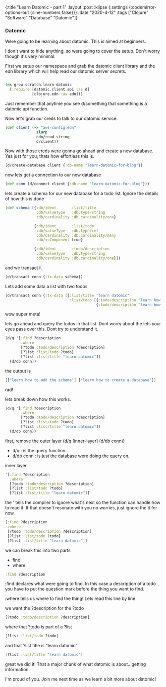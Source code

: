 {:title "Learn Datomic - part 1"
 :layout :post
 :klipse {:settings {:codemirror-options-out {:line-numbers false}}}
 :date "2020-4-12"
 :tags  ["Clojure" "Software" "Database" "Datomic"]}

### Datomic

Were going to be learning about datomic. This is aimed at beginners.

I don't want to hide anything, so were going to cover the setup. Don't worry though
it's very minimal.


First we setup our namespace and grab the datomic client
library and the edn library which will help read our datomic server 
secrets.

```clj

(ns grow.scratch.learn-datomic
  (:require [datomic.client.api :as d]
            [clojure.edn :as edn]))
```

Just remember that anytime you see d/something that something is 
a datomic api function.

Now let's grab our creds to talk to our datomic service.

```clj
(def client (-> "aws-config.edn"
              slurp
              edn/read-string
              d/client))
```

Now with those creds were gonna go ahead and create a new database. Yes just for you,
thats how effortless this is.

```clj
(d/create-database client {:db-name "learn-datomic-for-blog"})
```

now lets get a connection to our new database

```clj
(def conn (d/connect client {:db-name "learn-datomic-for-blog"}))
```

lets create a schema for our new database for a todo list.
Ignore the details of how this is done

```clj
(def schema [{:db/ident       :list/title
              :db/valueType   :db.type/string
              :db/cardinality :db.cardinality/one}

             {:db/ident       :list/todo
              :db/valueType   :db.type/ref
              :db/cardinality :db.cardinality/many
              :db/isComponent true}

             {:db/ident       :todo/description
              :db/valueType   :db.type/string
              :db/cardinality :db.cardinality/one}])
```


and we transact it

```clj
(d/transact conn {:tx-data schema})
```


Lets add some data a list with two todos

```clj
(d/transact conn {:tx-data [{:list/title "learn datomic"
                             :list/todo [{:todo/description "learn how to create a database"}
                                         {:todo/description "learn how to add the schema"}]}]})
```


wow super meta!

lets go ahead and query the todos in that list. Dont worry about the lets
your eyes pass over this. Dont try to understand it.

```clj
(d/q '[:find ?description
       :where
       [?todo :todo/description ?description]
       [?list :list/todo ?todo]
       [?list :list/title "learn datomic"]]
  (d/db conn))
```

the output is

```clj
[["learn how to add the schema"] ["learn how to create a database"]]
```

rad!

lets break down how this works. 

```clj
(d/q '[:find ?description
       :where
       [?todo :todo/description ?description]
       [?list :list/todo ?todo]
       [?list :list/title "learn datomic"]]
  (d/db conn))
```

first, remove the outer layer (d/q [inner-layer] (d/db conn))
* d/q : is the query function.
* d/db conn : is just the database were doing the query on.

inner layer

```clj
'[:find ?description
  :where
  [?todo :todo/description ?description]
  [?list :list/todo ?todo]
  [?list :list/title "learn datomic"]]
```


the ' tells the compiler to ignore what's next so the function can handle how to read it.
If that doesn't resonate with you no worries, just ignore the it for now.

```clj
[:find ?description
 :where
 [?todo :todo/description ?description]
 [?list :list/todo ?todo]
 [?list :list/title "learn datomic"]]
```

we can break this into two parts

* find 
* where


```clj
:find ?description
```


:find declares what were going to find. In this case a description of a todo
you have to put the question mark before the thing you want to find.

:where tells us where to find the thing! Lets read this line by line

we want the ?description for the ?todo

```clj
[?todo :todo/description ?description]
```

where that ?todo is part of a ?list

```clj
[?list :list/todo ?todo]
```

and that ?list title is "learn datomic"

```clj
[?list :list/title "learn datomic"]
```

great we did it!
That a major chunk of what datomic is about.. getting information.

I'm proud of you. Join me next time as we learn a bit more about datomic!
